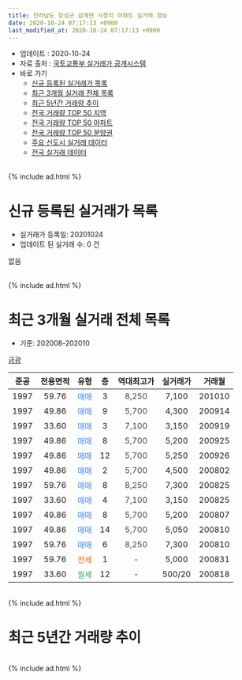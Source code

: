 ```yaml
---
title: 전라남도 장성군 삼계면 사창리 아파트 실거래 정보
date: 2020-10-24 07:17:13 +0900
last_modified_at: 2020-10-24 07:17:13 +0900
---
```


* 업데이트 : 2020-10-24
* 자료 출처 : [국토교통부 실거래가 공개시스템](http://rt.molit.go.kr)
* 바로 가기
    * [신규 등록된 실거래가 목록](#신규-등록된-실거래가-목록)
    * [최근 3개월 실거래 전체 목록](#최근-3개월-실거래-전체-목록)
    * [최근 5년간 거래량 추이](#최근-5년간-거래량-추이)
    * [전국 거래량 TOP 50 지역](https://inasie.github.io/apt-trade-info/최근-3개월-전국에서-가장-거래가-많이-발생한-지역)
    * [전국 거래량 TOP 50 아파트](https://inasie.github.io/apt-trade-info/최근-3개월-전국에서-가장-거래가-많이-발생한-아파트)
    * [전국 거래량 TOP 50 분양권](https://inasie.github.io/apt-trade-info/최근-3개월-전국에서-가장-거래가-많이-발생한-분양권)
    * [주요 신도시 실거래 데이터](https://inasie.github.io/apt-trade-info/주요-신도시)
    * [전국 실거래 데이터](https://inasie.github.io/apt-trade-info/전국)
<br>
{% include ad.html %}
<br>

# 신규 등록된 실거래가 목록
* 실거래가 등록일: 20201024
* 업데이트 된 실거래 수: 0 건

없음

<br>
{% include ad.html %}
<br>

# 최근 3개월 실거래 전체 목록
* 기준: 202008-202010


[금광](https://search.naver.com/search.naver?query=%EC%A0%84%EB%9D%BC%EB%82%A8%EB%8F%84+%EC%9E%A5%EC%84%B1%EA%B5%B0+%EC%82%BC%EA%B3%84%EB%A9%B4+%EC%82%AC%EC%B0%BD%EB%A6%AC+%EA%B8%88%EA%B4%91)

|준공|전용면적|유형|층|역대최고가|실거래가|거래월|
|:---:|:---:|:---:|:---:|:---:|:---:|:---:|
|1997|59.76|<span style="color:#4285f3">매매</span>|3|<span style="color:#444444">8,250</span>|7,100|201010|
|1997|49.86|<span style="color:#4285f3">매매</span>|9|<span style="color:#444444">5,700</span>|4,300|200914|
|1997|33.60|<span style="color:#4285f3">매매</span>|3|<span style="color:#444444">7,100</span>|3,150|200919|
|1997|49.86|<span style="color:#4285f3">매매</span>|8|<span style="color:#444444">5,700</span>|5,200|200925|
|1997|49.86|<span style="color:#4285f3">매매</span>|12|<span style="color:#444444">5,700</span>|5,250|200926|
|1997|49.86|<span style="color:#4285f3">매매</span>|2|<span style="color:#444444">5,700</span>|4,500|200802|
|1997|59.76|<span style="color:#4285f3">매매</span>|8|<span style="color:#444444">8,250</span>|7,300|200825|
|1997|33.60|<span style="color:#4285f3">매매</span>|4|<span style="color:#444444">7,100</span>|3,150|200825|
|1997|49.86|<span style="color:#4285f3">매매</span>|8|<span style="color:#444444">5,700</span>|5,200|200807|
|1997|49.86|<span style="color:#4285f3">매매</span>|14|<span style="color:#444444">5,700</span>|5,050|200810|
|1997|59.76|<span style="color:#4285f3">매매</span>|6|<span style="color:#444444">8,250</span>|7,300|200810|
|1997|59.76|<span style="color:#ff5a00">전세</span>|1|<span style="color:#444444">-</span>|5,000|200831|
|1997|33.60|<span style="color:#34a853">월세</span>|12|<span style="color:#444444">-</span>|500/20|200818|


<br>
{% include ad.html %}
<br>

# 최근 5년간 거래량 추이


<div style="width:100%;">
    <canvas id="deal_progress" height="200"></canvas>
</div>

<script>
new Chart(document.getElementById("deal_progress"), {
    type: 'line',
    data: {
        labels: ['201510','201511','201512','201601','201602','201603','201604','201605','201606','201607','201608','201609','201610','201611','201612','201701','201702','201703','201704','201705','201706','201707','201708','201709','201710','201711','201712','201801','201802','201803','201804','201805','201806','201807','201808','201809','201810','201811','201812','201901','201902','201903','201904','201905','201906','201907','201908','201909','201910','201911','201912','202001','202002','202003','202004','202005','202006','202007','202008','202009','202010'],
        datasets: [{
            label: '매매',
            pointRadius: 1,
            data: [4, 3, 6, 2, 2, 3, 2, 3, 0, 3, 2, 2, 1, 3, 2, 3, 2, 1, 5, 1, 0, 1, 1, 2, 4, 1, 3, 5, 1, 2, 5, 4, 3, 5, 8, 0, 3, 7, 4, 1, 1, 1, 3, 4, 5, 2, 2, 1, 3, 2, 2, 1, 1, 3, 6, 2, 4, 14, 6, 4, 1],
            borderColor: "rgba(255, 201, 14, 1)",
            backgroundColor: "rgba(255, 201, 14, 0.5)",
            fill: false,
            lineTension: 0
        },{
            label: '전월세',
            pointRadius: 1,
            data: [1, 8, 1, 3, 1, 1, 0, 2, 0, 1, 3, 2, 4, 1, 1, 2, 0, 2, 1, 0, 2, 1, 2, 0, 1, 3, 1, 2, 2, 2, 3, 0, 0, 1, 3, 1, 2, 2, 0, 2, 0, 2, 1, 1, 1, 0, 0, 0, 0, 0, 0, 1, 2, 0, 1, 2, 0, 0, 2, 0, 0],
            borderColor: "rgba(0, 141, 185, 1)",
            backgroundColor: "rgba(0, 141, 185, 0.5)",
            fill: false,
            lineTension: 0
        }
        ]
    },
    options: {
        responsive: true,
        title: {
            display: false
        },
        tooltips: {
            mode: 'index',
            intersect: false
        },
        hover: {
            mode: 'nearest',
            intersect: true
        },
        scales: {
            xAxes: [{
                display: true,
                scaleLabel: {
                    display: true,
                    labelString: '년/월'
                }
            }],
            yAxes: [{
                display: true,
                ticks: {
                    suggestedMin: 0,
                },
                scaleLabel: {
                    display: true,
                    labelString: '실거래 수'
                }
            }]
        }
    }
});

</script>


<br>
{% include ad.html %}
<br>

